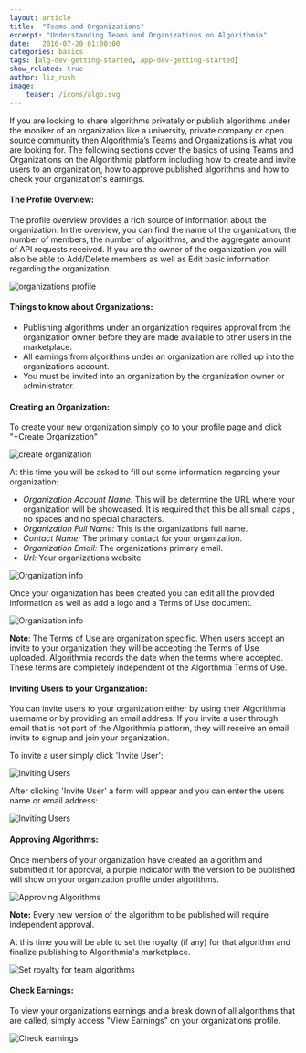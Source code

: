 ```yaml
---
layout: article
title:  "Teams and Organizations"
excerpt: "Understanding Teams and Organizations on Algorithmia"
date:   2016-07-20 01:00:00
categories: basics 
tags: [alg-dev-getting-started, app-dev-getting-started]
show_related: true
author: liz_rush
image:
    teaser: /icons/algo.svg
---
```


If you are looking to share algorithms privately or publish algorithms under the moniker of an organization like a university, private company or open source community then Algorithmia’s Teams and Organizations is what you are looking for. The following sections cover the basics of using Teams and Organizations on the Algorithmia platform including how to create and invite users to an organization, how to approve published algorithms and how to check your organization's earnings.


#### The Profile Overview:

The profile overview provides a rich source of information about the organization. In the overview, you can find the name of the organization, the number of members, the number of algorithms, and the aggregate amount of API requests received. If you are the owner of the organization you will also be able to Add/Delete members as well as Edit basic information regarding the organization. 

<img src="{{ site.baseurl }}/images/post_images/organizations/org_profile.png" alt="organizations profile" class="screenshot">


#### Things to know about Organizations:
* Publishing algorithms under an organization requires approval from the organization owner before they are made available to other users in the marketplace.
* All earnings from algorithms under an organization are rolled up into the organizations account.
* You must be invited into an organization by the organization owner or administrator.




#### Creating an Organization:

To create your new organization simply go to your profile page and click "+Create Organization"


<img src="{{ site.baseurl }}/images/post_images/organizations/new_organization.png" alt="create organization" class="screenshot">

At this time you will be asked to fill out some information regarding your organization:

* *Organization Account Name:*
This will be determine the URL where your organization will be showcased. It is required that this be all small caps , no spaces and no special characters.
* *Organization Full Name:* This is the organizations full name.
* *Contact Name:* The primary contact for your organization.
* *Organization Email:* The organizations primary email.
* *Url:* Your organizations website.


<img src="{{ site.baseurl }}/images/post_images/organizations/org_info.png" alt="Organization info" class="screenshot">

Once your organization has been created you can edit all the provided information as well as add a logo and a Terms of Use document.

<img src="{{ site.baseurl }}/images/post_images/organizations/org_edit_info.png" alt="Organization info" class="screenshot">

**Note**: The Terms of Use are organization specific. When users accept an invite to your organization they will be accepting the Terms of Use uploaded. Algorithmia records the date when the terms where accepted. These terms are completely independent of the Algorthmia Terms of Use.



#### Inviting Users to your Organization:
You can invite users to your organization either by using their Algorithmia username or by providing an email address. If you invite a user through email that is not part of the Algorithmia platform, they will receive an email invite to signup and join your organization. 

To invite a user simply click 'Invite User':

<img src="{{ site.baseurl }}/images/post_images/organizations/org_invite_user.png" alt="Inviting Users" class="screenshot">

After clicking 'Invite User' a form will appear and you can enter the users name or email address:

<img src="{{ site.baseurl }}/images/post_images/organizations/org_invite_form.png" alt="Inviting Users" class="screenshot">

#### Approving Algorithms:
Once members of your organization have created an algorithm and submitted it for approval, a purple indicator with the version to be published will show on your organization profile under algorithms.

<img src="{{ site.baseurl }}/images/post_images/organizations/org_approve_algo.png" alt="Approving Algorithms" class="screenshot">

**Note:** Every new version of the algorithm to be published will require independent approval. 

At this time you will be able to set the royalty (if any) for that algorithm and finalize publishing to Algorithmia's marketplace. 

<img src="{{ site.baseurl }}/images/post_images/organizations/org_approve_set_royalty.png" alt="Set royalty for team algorithms" class="screenshot">

#### Check Earnings:
To view your organizations earnings and a break down of all algorithms that are called, simply access "View Earnings" on your organizations profile. 

<img src="{{ site.baseurl }}/images/post_images/organizations/org_earnings.png" alt="Check earnings" class="screenshot">
